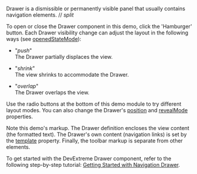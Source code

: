 Drawer is a dismissible or permanently visible panel that usually contains navigation elements. 
// _split_

To open or close the Drawer component in this demo, click the 'Hamburger' button. Each Drawer visibility change can adjust the layout in the following ways (see [openedStateMode](/Documentation/ApiReference/UI_Components/dxDrawer/Configuration/#openedStateMode)): 

- "*push*"    
The Drawer partially displaces the view.

- "*shrink*"    
The view shrinks to accommodate the Drawer.

- "*overlap*"    
The Drawer overlaps the view.

Use the radio buttons at the bottom of this demo module to try different layout modes. You can also change the Drawer's [position](/Documentation/ApiReference/UI_Components/dxDrawer/Configuration/#position) and [revealMode](/Documentation/ApiReference/UI_Components/dxDrawer/Configuration/#revealMode) properties.

Note this demo's markup. The Drawer definition encloses the view content (the formatted text). The Drawer's own content (navigation links) is set by the [template](/Documentation/ApiReference/UI_Components/dxDrawer/Configuration/#template) property. Finally, the toolbar markup is separate from other elements.

To get started with the DevExtreme Drawer component, refer to the following step-by-step tutorial: [Getting Started with Navigation Drawer](/Documentation/Guide/UI_Components/Drawer/Getting_Started_with_Navigation_Drawer/).